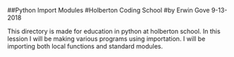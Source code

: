 ##Python Import Modules
#Holberton Coding School
#by Erwin Gove
9-13-2018

This directory is made for education in python at holberton school.
In this lession I will be making various programs using importation.
I will be importing both local functions and standard modules.